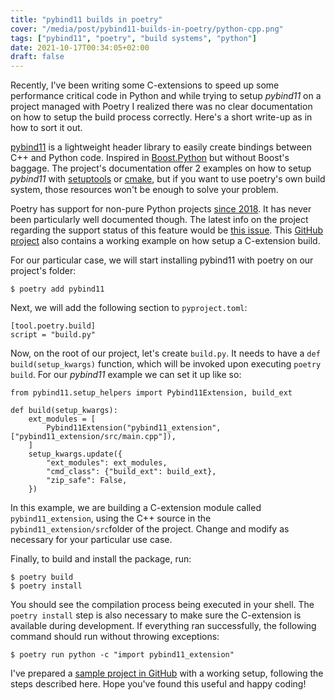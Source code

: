 ```yaml
---
title: "pybind11 builds in poetry"
cover: "/media/post/pybind11-builds-in-poetry/python-cpp.png"
tags: ["pybind11", "poetry", "build systems", "python"]
date: 2021-10-17T00:34:05+02:00
draft: false
---
```


Recently, I've been writing some C-extensions to speed up some performance critical code in Python and while trying to setup *pybind11* on a project managed with Poetry I realized there was no clear documentation on how to setup the build process correctly. Here's a short write-up as in how to sort it out.

<!--more-->

[pybind11](http://pybind11.readthedocs.io) is a lightweight header library to easily create bindings between C++ and Python code. Inspired in [Boost.Python](https://www.boost.org/doc/libs/1_58_0/libs/python/doc/) but without Boost's baggage. The project's documentation offer 2 examples on how to setup *pybind11* with [setuptools](https://github.com/pybind/python_example) or [cmake](https://github.com/pybind/cmake_example), but if you want to use poetry's own build system, those resources won't be enough to solve your problem.

Poetry has support for non-pure Python projects [since 2018](https://github.com/python-poetry/poetry/issues/11). It has never been particularly well documented though. The latest info on the project regarding the support status of this feature would be [this issue](https://github.com/python-poetry/poetry/issues/2740). This [GitHub project](https://github.com/sdispater/pendulum) also contains a working example on how setup a C-extension build.

For our particular case, we will start installing pybind11 with poetry on our project's folder:

    $ poetry add pybind11

Next, we will add the following section to `pyproject.toml`:

    [tool.poetry.build]
    script = "build.py"

Now, on the root of our project, let's create `build.py`. It needs to have a `def build(setup_kwargs)` function, which will be invoked upon executing `poetry build`. For our *pybind11* example we can set it up like so:

    from pybind11.setup_helpers import Pybind11Extension, build_ext

    def build(setup_kwargs):
        ext_modules = [
            Pybind11Extension("pybind11_extension", ["pybind11_extension/src/main.cpp"]),
        ]
        setup_kwargs.update({
            "ext_modules": ext_modules,
            "cmd_class": {"build_ext": build_ext},
            "zip_safe": False,
        })

In this example, we are building a C-extension module called `pybind11_extension`, using the C++ source in the `pybind11_extension/src`folder of the project. Change and modify as necessary for your particular use case.

Finally, to build and install the package, run:

    $ poetry build
    $ poetry install

You should see the compilation process being executed in your shell. The `poetry install` step is also necessary to make sure the C-extension is available during development. If everything ran successfully, the following command should run without throwing exceptions:

    $ poetry run python -c "import pybind11_extension"

I've prepared a [sample project in GitHub](https://github.com/octavifs/poetry-pybind11-integration) with a working setup, following the steps described here. Hope you've found this useful and happy coding!
